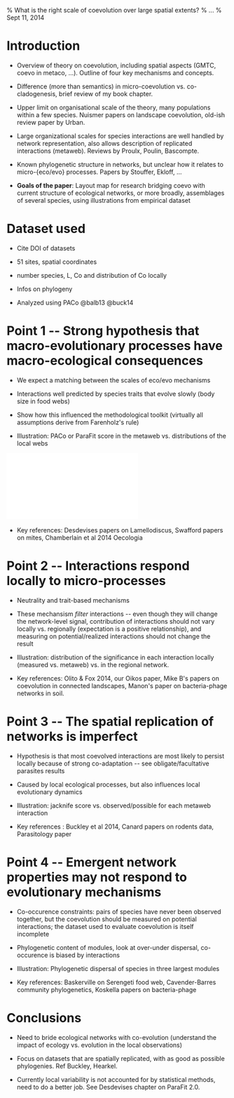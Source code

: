% What is the right scale of coevolution over large spatial extents?
% ...
% Sept 11, 2014

# Introduction

- Overview of theory on coevolution, including spatial aspects (GMTC, coevo
in metaco, ...). Outline of four key mechanisms and concepts.

- Difference (more than semantics) in micro-coevolution vs. co-cladogenesis,
brief review of my book chapter.

- Upper limit on organisational scale of the theory, many populations within
a few species. Nuismer papers on landscape coevolution, old-ish review paper
by Urban.

- Large organizational scales for species interactions are well handled by
network representation, also allows description of replicated interactions
(metaweb). Reviews by Proulx, Poulin, Bascompte.

- Known phylogenetic structure in networks, but unclear how it relates to
micro-{eco/evo} processes. Papers by Stouffer, Ekloff, ...

- **Goals of the paper**: Layout map for research bridging coevo with current
structure of ecological networks, or more broadly, assemblages of several
species, using illustrations from empirical dataset

# Dataset used

- Cite DOI of datasets

- 51 sites, spatial coordinates

- number species, L, Co and distribution of Co locally

- Infos on phylogeny

- Analyzed using PACo @balb13 @buck14

# Point 1 -- Strong hypothesis that macro-evolutionary processes have macro-ecological consequences

- We expect a matching between the scales of eco/evo mechanisms

- Interactions well predicted by species traits that evolve slowly (body
size in food webs)

- Show how this influenced the methodological toolkit (virtually all
assumptions derive from Farenholz's rule)

- Illustration: PACo or ParaFit score in the metaweb vs. distributions of
the local webs

![figure1]

- Key references: Desdevises papers on Lamellodiscus, Swafford papers on
mites, Chamberlain et al 2014 Oecologia

# Point 2 -- Interactions respond locally to micro-processes

- Neutrality and trait-based mechanisms

- These mechansism *filter* interactions -- even though they will change the network-level signal, contribution of interactions should not vary locally vs. regionally (expectation is a positive relationship), and measuring on potential/realized interactions should not change the result

- Illustration: distribution of the significance in each interaction locally
(measured vs. metaweb) vs. in the regional network.

- Key references: Olito & Fox 2014, our Oikos paper, Mike B's papers on
coevolution in connected landscapes, Manon's paper on bacteria-phage networks
in soil.

# Point 3 -- The spatial replication of networks is imperfect


- Hypothesis is that most coevolved interactions are most likely to persist
locally because of strong co-adaptation -- see obligate/facultative parasites
results

- Caused by local ecological processes, but also influences local evolutionary
dynamics

- Illustration: jacknife score vs. observed/possible for each metaweb
interaction

- Key references : Buckley et al 2014, Canard papers on rodents data,
Parasitology paper

# Point 4 -- Emergent network properties may not respond to evolutionary mechanisms

- Co-occurence constraints: pairs of species have never been observed together,
but the coevolution should be measured on potential interactions; the dataset
used to evaluate coevolution is itself incomplete

- Phylogenetic content of modules, look at over-under dispersal, co-occurence
is biased by interactions

- Illustration: Phylogenetic dispersal of species in three largest modules

- Key references: Baskerville on Serengeti food web, Cavender-Barres community
phylogenetics, Koskella papers on bacteria-phage

# Conclusions

- Need to bride ecological networks with co-evolution (understand the impact
of ecology vs. evolution in the local observations)

- Focus on datasets that are spatially replicated, with as good as possible
phylogenies. Ref Buckley, Hearkel.

- Currently local variability is not accounted for by statistical methods,
need to do a better job. See Desdevises chapter on ParaFit 2.0.


[figure1]: ../figures/figure1.pdf "We determined whether a significant matching existed between hosts and parasites phylogenies at each location, using the PACo method. The association matrices used where (i) the *local* (observed) interactions, and (ii) the *regional* (possible, after aggregating all local datasets) ones. Surprisingly, and even though the regional dataset shows a strong co-cladogenetic structure, very few samplign sites show this too; 35 out of 51 communities where found not to be coevolved using either matrices."
